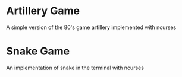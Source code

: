 # Artillery Game
A simple version of the 80's game artillery implemented with ncurses

# Snake Game
An implementation of snake in the terminal with ncurses
